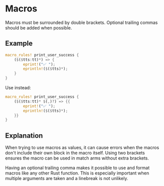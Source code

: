 # Macros

Macros must be surrounded by double brackets. Optional trailing commas should be
added when possible.

## Example

```rust
macro_rules! print_user_success {
    ($($tts:tt)*) => {
        eprint!("✅ ");
        eprintln!($($tts)*);
    }
}
```

Use instead:

```rust
macro_rules! print_user_success {
    ($($tts:tt)* $(,)?) => {{
        eprint!("✅ ");
        eprintln!($($tts)*);
    }}
}
```

## Explanation

When trying to use macros as values, it can cause errors when the macros don't
include their own block in the macro itself. Using two brackets ensures the
macro can be used in match arms without extra brackets.

Having an optional trailing comma makes it possible to use and format macros
like any other Rust function. This is especially important when multiple
arguments are taken and a linebreak is not unlikely.
